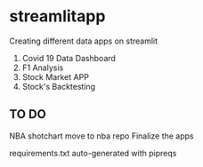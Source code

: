 # streamlitapp

Creating different data apps on streamlit

1. Covid 19 Data Dashboard
2. F1 Analysis
3. Stock Market APP
4. Stock's Backtesting


## TO DO
NBA shotchart move to nba repo
Finalize the apps


requirements.txt auto-generated with pipreqs
